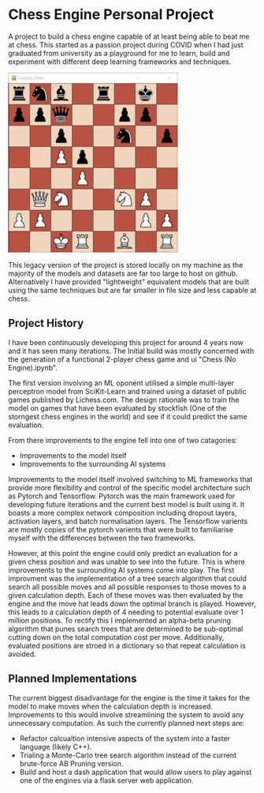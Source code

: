 # Chess Engine Personal Project
A project to build a chess engine capable of at least being able to beat me at chess. This started as a passion project during COVID when I had just graduated from university as a playground for me to learn, build and experiment with different deep learning frameworks and techniques.

![](Model_v_Model.gif)

This legacy version of the project is stored locally on my machine as the majority of the models and datasets are far too large to host on github. Alternatively I have provided "lightweight" equivalent models that are built using the same techniques but are far smaller in file size and less capable at chess. 

## Project History
I have been continuously developing this project for around 4 years now and it has seen many iterations. The Initial build was mostly concerned with the generation of a functional 2-player chess game and ui "Chess (No Engine).ipynb".

The first version involving an ML oponent utilised a simple multi-layer perceptron model from SciKit-Learn and trained using a dataset of public games published by Lichess.com. The design rationale was to train the model on games that have been evaluated by stockfish (One of the storngest chess engines in the world) and see if it could predict the same evaluation. 

From there improvements to the engine fell into one of two catagories:
- Improvements to the model itself
- Improvements to the surrounding AI systems

Improvements to the model itself involved switching to ML frameworks that provide more flexibility and control of the specific model architecture such as Pytorch and Tensorflow. Pytorch was the main framework used for developing future iterations and the current best model is built using it. It boasts a more complex network composition including dropout layers, activation layers, and batch normalisation layers. The Tensorflow varients are mostly copies of the pytorch varients that were built to familiarise myself with the differences between the two frameworks. 

However, at this point the engine could only predict an evaluation for a given chess position and was unable to see into the future. This is where improvements to the surrounding AI systems come into play. The first improvment was the implementation of a tree search algorithm that could search all possible moves and all possible responses to those moves to a given calculation depth. Each of these moves was then evaluated by the engine and the move hat leads down the optimal branch is played. However, this leads to a calculation depth of 4 needing to potential evaluate over 1 million positions. To rectify this I implemented an alpha-beta pruning algorithm that punes search trees that are determined to be sub-optimal cutting down on the total computation cost per move. Additionally, evaluated positions are stroed in a dictionary so that repeat calculation is avoided.

## Planned Implementations
The current biggest disadvantage for the engine is the time it takes for the model to make moves when the calculation depth is increased. Improvements to this would involve streamlining the system to avoid any unnecessary computation. As such the currently planned next steps are:
- Refactor calcualtion intensive aspects of the system into a faster language (likely C++).
- Trialing a Monte-Carlo tree search algorithm instead of the current brute-force AB Pruning version.
- Build and host a dash application that would allow users to play against one of the engines via a flask server web application.
